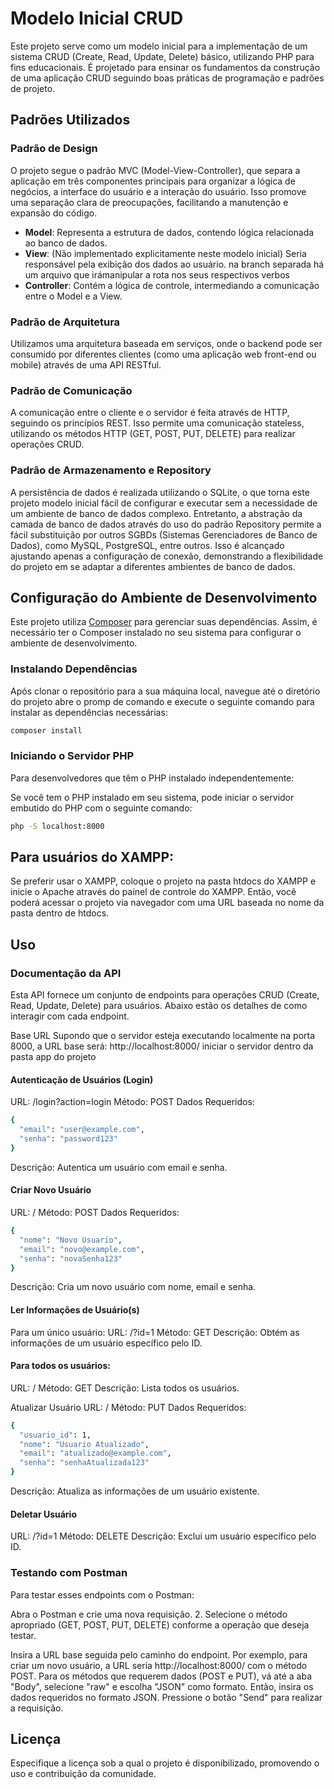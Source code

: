 # Modelo Inicial CRUD

Este projeto serve como um modelo inicial para a implementação de um sistema CRUD (Create, Read, Update, Delete) básico, utilizando PHP para fins educacionais. 
É projetado para ensinar os fundamentos da construção de uma aplicação CRUD seguindo boas práticas de programação e padrões de projeto.

## Padrões Utilizados

### Padrão de Design

O projeto segue o padrão MVC (Model-View-Controller), que separa a aplicação em três componentes principais para organizar a lógica de negócios, a interface do usuário e a interação do usuário. Isso promove uma separação clara de preocupações, facilitando a manutenção e expansão do código.

- **Model**: Representa a estrutura de dados, contendo lógica relacionada ao banco de dados.
- **View**: (Não implementado explicitamente neste modelo inicial) Seria responsável pela exibição dos dados ao usuário. na branch separada há um arquivo que irámanipular a rota nos seus respectivos verbos
- **Controller**: Contém a lógica de controle, intermediando a comunicação entre o Model e a View.

### Padrão de Arquitetura

Utilizamos uma arquitetura baseada em serviços, onde o backend pode ser consumido por diferentes clientes (como uma aplicação web front-end ou mobile) através de uma API RESTful.

### Padrão de Comunicação

A comunicação entre o cliente e o servidor é feita através de HTTP, seguindo os princípios REST. Isso permite uma comunicação stateless, utilizando os métodos HTTP (GET, POST, PUT, DELETE) para realizar operações CRUD.

### Padrão de Armazenamento e Repository

A persistência de dados é realizada utilizando o SQLite, o que torna este projeto modelo inicial fácil de configurar e executar sem a necessidade de um ambiente de banco de dados complexo. Entretanto, a abstração da camada de banco de dados através do uso do padrão Repository permite a fácil substituição por outros SGBDs (Sistemas Gerenciadores de Banco de Dados), como MySQL, PostgreSQL, entre outros. Isso é alcançado ajustando apenas a configuração de conexão, demonstrando a flexibilidade do projeto em se adaptar a diferentes ambientes de banco de dados.

## Configuração do Ambiente de Desenvolvimento

Este projeto utiliza [Composer](https://getcomposer.org/) para gerenciar suas dependências. Assim, é necessário ter o Composer instalado no seu sistema para configurar o ambiente de desenvolvimento.

### Instalando Dependências

Após clonar o repositório para a sua máquina local, navegue até o diretório do projeto abre o promp de comando e execute o seguinte comando para instalar as dependências necessárias:

```bash
composer install

```
### Iniciando o Servidor PHP
Para desenvolvedores que têm o PHP instalado independentemente:

Se você tem o PHP instalado em seu sistema, pode iniciar o servidor embutido do PHP com o seguinte comando:
```bash
php -S localhost:8000


```

## Para usuários do XAMPP:

Se preferir usar o XAMPP, coloque o projeto na pasta htdocs do XAMPP e inicie o Apache através do painel de controle do XAMPP. Então, você poderá acessar o projeto via navegador com uma URL baseada no nome da pasta dentro de htdocs.


## Uso

### Documentação da API
Esta API fornece um conjunto de endpoints para operações CRUD (Create, Read, Update, Delete) para usuários. Abaixo estão os detalhes de como interagir com cada endpoint.

Base URL
Supondo que o servidor esteja executando localmente na porta 8000, a URL base será: http://localhost:8000/
iniciar o servidor dentro da pasta app do projeto
#### Autenticação de Usuários (Login)
URL: /login?action=login
Método: POST
Dados Requeridos:
```bash
{
  "email": "user@example.com",
  "senha": "password123"
}

```
Descrição: Autentica um usuário com email e senha.

#### Criar Novo Usuário
URL: /
Método: POST
Dados Requeridos:
```bash
{
  "nome": "Novo Usuario",
  "email": "novo@example.com",
  "senha": "novaSenha123"
}


```
Descrição: Cria um novo usuário com nome, email e senha.

#### Ler Informações de Usuário(s)
Para um único usuário:
URL: /?id=1
Método: GET
Descrição: Obtém as informações de um usuário específico pelo ID.
#### Para todos os usuários:
URL: /
Método: GET
Descrição: Lista todos os usuários.

Atualizar Usuário
URL: /
Método: PUT
Dados Requeridos:
```bash
{
  "usuario_id": 1,
  "nome": "Usuario Atualizado",
  "email": "atualizado@example.com",
  "senha": "senhaAtualizada123"
}
```
Descrição: Atualiza as informações de um usuário existente.

#### Deletar Usuário
URL: /?id=1
Método: DELETE
Descrição: Exclui um usuário específico pelo ID.

### Testando com Postman
Para testar esses endpoints com o Postman:

Abra o Postman e crie uma nova requisição.
2. Selecione o método apropriado (GET, POST, PUT, DELETE) conforme a operação que deseja testar.

Insira a URL base seguida pelo caminho do endpoint. Por exemplo, para criar um novo usuário, a URL seria http://localhost:8000/ com o método POST.
Para os métodos que requerem dados (POST e PUT), vá até a aba "Body", selecione "raw" e escolha "JSON" como formato. Então, insira os dados requeridos no formato JSON.
Pressione o botão "Send" para realizar a requisição.

## Licença

Especifique a licença sob a qual o projeto é disponibilizado, promovendo o uso e contribuição da comunidade.
